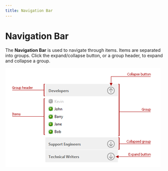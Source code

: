 ```yaml
---
title: Navigation Bar
---
```

# Navigation Bar
The **Navigation Bar** is used to navigate through items. Items are separated into groups. Click the expand/collapse button, or a group header, to expand and collapse a group.

![EUD_NavBar](../images/img22676.png)